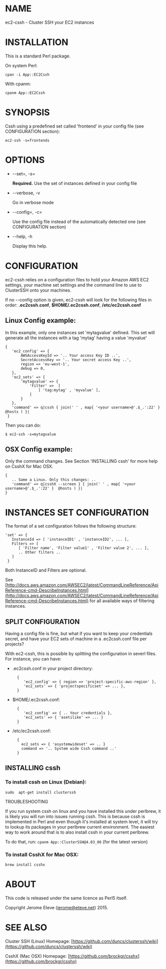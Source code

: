 # NAME

ec2-cssh - Cluster SSH your EC2 instances

# INSTALLATION

This is a standard Perl package.

On system Perl:

    cpan -i App::EC2Cssh

With cpanm:

    cpanm App::EC2Cssh

# SYNOPSIS

Cssh using a predefined set called 'frontend' in your config file (see CONFIGURATION section):

    ec2-ssh -s=frontends

# OPTIONS

- --set=<name>, -s=<name>

    **Required.** Use the set <name> of instances defined in your config file

- --verbose, -v

    Go in verbose mode

- --config=<config file>, -c=<config file>

    Use the config file instead of the automatically detected one (see CONFIGURATION section)

- --help, -h

    Display this help.

# CONFIGURATION

ec2-cssh relies on a configuration files to hold your Amazon AWS EC2 settings, your machine set settings
and the command line to use to ClusterSSH onto your machines.

If no --config option is given, ec2-cssh will look for the following files in order: **.ec2cssh.conf**, **$HOME/.ec2cssh.conf**, **/etc/ec2cssh.conf**

## Linux Config example:

In this example, only one instances set 'mytagvalue' defined. This
set will generate all the instances with a tag 'mytag' having a value 'myvalue'

    {
       'ec2_config' => {
           AWSAccessKeyId => '.. Your access Key ID ..',
           SecretAccessKey => '.. Your secret access Key ..',
           region => 'eu-west-1',
           debug => 0,
       },
       'ec2_sets' => {
           'mytagvalue' => {
               'Filter' =>  [
                   [ 'tag:mytag' , 'myvalue' ],
               ]
           }
       },
       'command' => q|cssh { join(' ' , map{ '<your username>@'.$_.':22' }  @hosts ) }|
     }

Then you can do:

    $ ec2-ssh -s=mytagvalue

## OSX Config example:

Only the command changes. See Section 'INSTALLING cssh' for more help on
CsshX for Mac OSX.

    {
       .. Same a Linux. Only this changes: ..
       'command' => q|csshX --screen 1 { join(' ' , map{ '<your username>@'.$_.':22' }  @hosts ) }|
    }

# INSTANCES SET CONFIGURATION

The format of a set configuration follows the following structure:

    'set' => {
       InstanceId => [ 'instanceID1' , 'instanceID2', ... ],
       Filters => [
          [ 'Filter name', 'Filter value1' , 'Filter value 2', ... ],
          .. Other filters ..
       ]
     }

Both InstanceID and Filters are optional.

See [http://docs.aws.amazon.com/AWSEC2/latest/CommandLineReference/ApiReference-cmd-DescribeInstances.html](http://docs.aws.amazon.com/AWSEC2/latest/CommandLineReference/ApiReference-cmd-DescribeInstances.html) for all available
ways of filtering instances.

## SPLIT CONFIGURATION

Having a config file is fine, but what if you want to keep your credentials secret, and have
your EC2 sets of machine in a .ec2cssh.conf file per projects?

With ec2-cssh, this is possible by splitting the configuration in severl files.
For instance, you can have:

- .ec2cssh.conf in your project directory:

        {
           'ec2_config' => { region => 'project-specific-aws-region' },
           'ec2_sets' => { 'projectspecificset' => ... },
        }

- $HOME/.ec2cssh.conf:

        {
           'ec2_config' => { .. Your credentials },
           'ec2_sets' => { 'asetilike' => ... }
        }

- /etc/ec2cssh.conf:

        {
          ec2_sets => { 'asystemwideset' => .. }
          command => '.. System wide Cssh command ..'
        }

## INSTALLING cssh

### To install cssh on Linux (Debian):

    sudo  apt-get install clusterssh

TROUBLESHOOTING

If you run system cssh on linux and you have installed this under perlbrew, it is likely you
will run into issues running cssh. This is because cssh is implemented in Perl and even though
it's installed at system level, it will try to lookup its packages in your perlbrew current
environment. The easiest way to work around that is to also install cssh in your current perlbrew.

To do that, run: `cpanm App::ClusterSSH@4.03_06` (for the latest version)

### To install CsshX for Mac OSX:

    brew install csshx

# ABOUT

This code is released under the same licence as Perl5 itself.

Copyright Jerome Eteve (jerome@eteve.net) 2015.

# SEE ALSO

Cluster SSH (Linux) Homepage: [https://github.com/duncs/clusterssh/wiki](https://github.com/duncs/clusterssh/wiki)

CsshX (Mac OSX) Homepage: [https://github.com/brockgr/csshx](https://github.com/brockgr/csshx)
